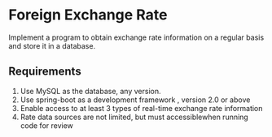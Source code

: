 # Foreign Exchange Rate

Implement a program to obtain exchange rate information on a regular basis and store it in a database.

## Requirements

1. Use MySQL as the database, any version.
2. Use spring-boot as a development framework , version 2.0 or above
3. Enable access to at least 3 types of real-time exchange rate information
4. Rate data sources are not limited, but must accessiblewhen running code for review